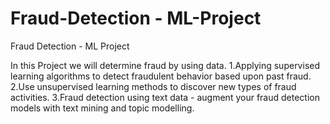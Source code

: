 # Fraud-Detection - ML-Project
Fraud Detection - ML Project

In this Project we will determine fraud by using data. 
1.Applying supervised learning algorithms to detect fraudulent behavior based upon past fraud.
2.Use unsupervised learning methods to discover new types of fraud activities. 
3.Fraud detection using text data - augment your fraud detection models with text mining and topic modelling.
